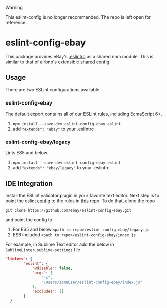 > [!WARNING]  
> This eslint-config is no longer recommended.
> The repo is left open for reference.

# eslint-config-ebay

This package provides eBay's [.eslintrc](./.eslintrc) as a shared npm module. This is similar to that of airbnb's extensible [shared config](https://github.com/airbnb/javascript/tree/master/packages/eslint-config-airbnb). 

## Usage

There are two ESLint configurations available.

### eslint-config-ebay

The default export contains all of our ESLint rules, including EcmaScript 6+.

1. `npm install --save-dev eslint-config-ebay eslint`
2. add `"extends": "ebay"` to your .eslintrc

### eslint-config-ebay/legacy
Lints ES5 and below.

1. `npm install --save-dev eslint-config-ebay eslint`
2. add `"extends": "ebay/legacy"` to your .eslintrc

## IDE Integration
Install the ESLint validator plugin in your favorite text editor. Next step is to point the eslint [config](http://eslint.org/docs/user-guide/configuring) to the rules in [this](https://github.com/ebay/eslint-config-ebay) repo. To do that, clone the repo

`git clone https://github.com/ebay/eslint-config-ebay.git`

and point the config to 

1. For ES5 and below `<path to repo>/eslint-config-ebay/legacy.js`
2. ES6 included `<path to repo>/eslint-config-ebay/index.js`

For example, in Sublime Text editor add the below in `SublimeLinter.sublime-settings` file
```json
"linters": {
        "eslint": {
            "@disable": false,
            "args": [
                "-c",
                "/Users/someUser/eslint-config-ebay/index.js"
            ],
            "excludes": []
        }
  }
```
